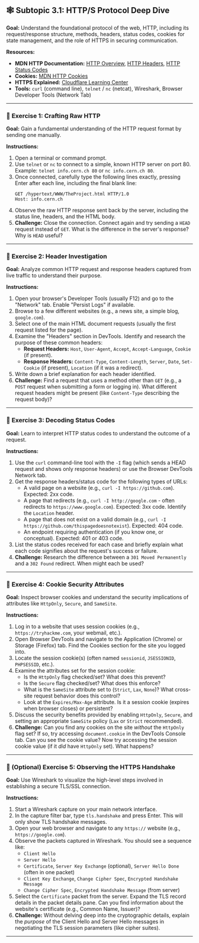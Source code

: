 ## 🕸️ Subtopic 3.1: HTTP/S Protocol Deep Dive

**Goal:** Understand the foundational protocol of the web, HTTP, including its request/response structure, methods, headers, status codes, cookies for state management, and the role of HTTPS in securing communication.

**Resources:**

* **MDN HTTP Documentation:** [HTTP Overview](https://developer.mozilla.org/en-US/docs/Web/HTTP/Overview), [HTTP Headers](https://developer.mozilla.org/en-US/docs/Web/HTTP/Headers), [HTTP Status Codes](https://developer.mozilla.org/en-US/docs/Web/HTTP/Status)
* **Cookies:** [MDN HTTP Cookies](https://developer.mozilla.org/en-US/docs/Web/HTTP/Cookies)
* **HTTPS Explained:** [Cloudflare Learning Center](https://www.cloudflare.com/learning/ssl/what-is-https/)
* **Tools:** `curl` (command line), `telnet` / `nc` (netcat), Wireshark, Browser Developer Tools (Network Tab)

---

### 🔹 **Exercise 1: Crafting Raw HTTP**

**Goal:** Gain a fundamental understanding of the HTTP request format by sending one manually.

**Instructions:**

1.  Open a terminal or command prompt.
2.  Use `telnet` or `nc` to connect to a simple, known HTTP server on port 80. Example: `telnet info.cern.ch 80` or `nc info.cern.ch 80`.
3.  Once connected, carefully type the following lines exactly, pressing Enter after each line, including the final blank line:
    ```
    GET /hypertext/WWW/TheProject.html HTTP/1.0
    Host: info.cern.ch

    ```
4.  Observe the raw HTTP response sent back by the server, including the status line, headers, and the HTML body.
5.  **Challenge:** Close the connection. Connect again and try sending a `HEAD` request instead of `GET`. What is the difference in the server's response? Why is `HEAD` useful?

---

### 🔹 **Exercise 2: Header Investigation**

**Goal:** Analyze common HTTP request and response headers captured from live traffic to understand their purpose.

**Instructions:**

1.  Open your browser's Developer Tools (usually F12) and go to the "Network" tab. Enable "Persist Logs" if available.
2.  Browse to a few different websites (e.g., a news site, a simple blog, `google.com`).
3.  Select one of the main HTML document requests (usually the first request listed for the page).
4.  Examine the "Headers" section in DevTools. Identify and research the purpose of these common headers:
    * **Request Headers:** `Host`, `User-Agent`, `Accept`, `Accept-Language`, `Cookie` (if present).
    * **Response Headers:** `Content-Type`, `Content-Length`, `Server`, `Date`, `Set-Cookie` (if present), `Location` (if it was a redirect).
5.  Write down a brief explanation for each header identified.
6.  **Challenge:** Find a request that uses a method other than `GET` (e.g., a `POST` request when submitting a form or logging in). What different request headers might be present (like `Content-Type` describing the request body)?

---

### 🔹 **Exercise 3: Decoding Status Codes**

**Goal:** Learn to interpret HTTP status codes to understand the outcome of a request.

**Instructions:**

1.  Use the `curl` command-line tool with the `-I` flag (which sends a HEAD request and shows only response headers) or use the Browser DevTools Network tab.
2.  Get the response headers/status code for the following types of URLs:
    * A valid page on a website (e.g., `curl -I https://github.com`). Expected: 2xx code.
    * A page that redirects (e.g., `curl -I http://google.com` - often redirects to `https://www.google.com`). Expected: 3xx code. Identify the `Location` header.
    * A page that does not exist on a valid domain (e.g., `curl -I https://github.com/thispagedoesnotexist`). Expected: 404 code.
    * An endpoint requiring authentication (if you know one, or conceptual). Expected: 401 or 403 code.
3.  List the status codes received for each case and briefly explain what each code signifies about the request's success or failure.
4.  **Challenge:** Research the difference between a `301 Moved Permanently` and a `302 Found` redirect. When might each be used?

---

### 🔹 **Exercise 4: Cookie Security Attributes**

**Goal:** Inspect browser cookies and understand the security implications of attributes like `HttpOnly`, `Secure`, and `SameSite`.

**Instructions:**

1.  Log in to a website that uses session cookies (e.g., `https://tryhackme.com`, your webmail, etc.).
2.  Open Browser DevTools and navigate to the Application (Chrome) or Storage (Firefox) tab. Find the Cookies section for the site you logged into.
3.  Locate the session cookie(s) (often named `sessionid`, `JSESSIONID`, `PHPSESSID`, etc.).
4.  Examine the attributes set for the session cookie:
    * Is the `HttpOnly` flag checked/set? What does this prevent?
    * Is the `Secure` flag checked/set? What does this enforce?
    * What is the `SameSite` attribute set to (`Strict`, `Lax`, `None`)? What cross-site request behavior does this control?
    * Look at the `Expires/Max-Age` attribute. Is it a session cookie (expires when browser closes) or persistent?
5.  Discuss the security benefits provided by enabling `HttpOnly`, `Secure`, and setting an appropriate `SameSite` policy (`Lax` or `Strict` recommended).
6.  **Challenge:** Can you find any cookies on the site *without* the `HttpOnly` flag set? If so, try accessing `document.cookie` in the DevTools Console tab. Can you see the cookie value? Now try accessing the session cookie value (if it *did* have `HttpOnly` set). What happens?

---

### 🔹 **(Optional) Exercise 5: Observing the HTTPS Handshake**

**Goal:** Use Wireshark to visualize the high-level steps involved in establishing a secure TLS/SSL connection.

**Instructions:**

1.  Start a Wireshark capture on your main network interface.
2.  In the capture filter bar, type `tls.handshake` and press Enter. This will only show TLS handshake messages.
3.  Open your web browser and navigate to any `https://` website (e.g., `https://google.com`).
4.  Observe the packets captured in Wireshark. You should see a sequence like:
    * `Client Hello`
    * `Server Hello`
    * `Certificate`, `Server Key Exchange` (optional), `Server Hello Done` (often in one packet)
    * `Client Key Exchange`, `Change Cipher Spec`, `Encrypted Handshake Message`
    * `Change Cipher Spec`, `Encrypted Handshake Message` (from server)
5.  Select the `Certificate` packet from the server. Expand the TLS record details in the packet details pane. Can you find information about the website's certificate (e.g., Common Name, Issuer)?
6.  **Challenge:** Without delving deep into the cryptographic details, explain the *purpose* of the Client Hello and Server Hello messages in negotiating the TLS session parameters (like cipher suites).

---